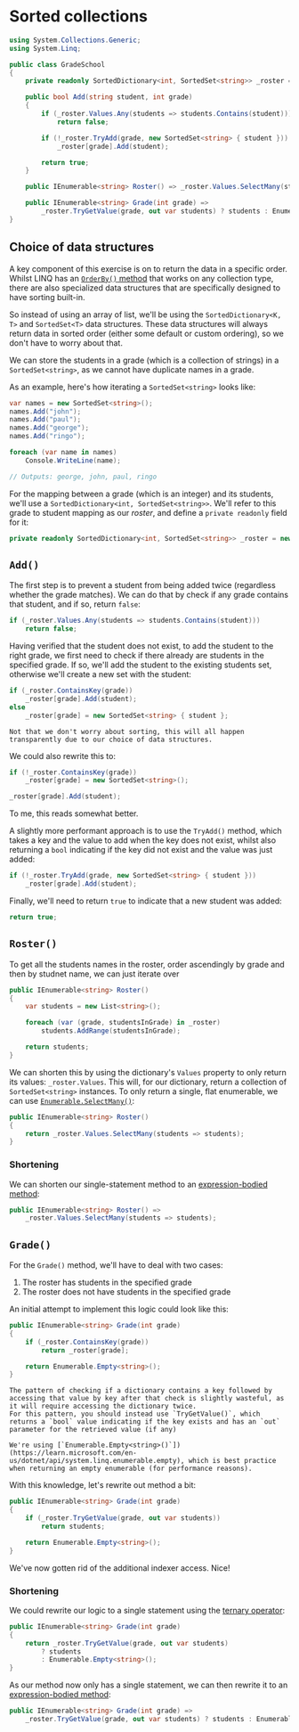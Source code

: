 # Sorted collections

```csharp
using System.Collections.Generic;
using System.Linq;

public class GradeSchool
{
    private readonly SortedDictionary<int, SortedSet<string>> _roster = new();

    public bool Add(string student, int grade)
    {
        if (_roster.Values.Any(students => students.Contains(student)))
            return false;

        if (!_roster.TryAdd(grade, new SortedSet<string> { student }))
            _roster[grade].Add(student);

        return true;
    }

    public IEnumerable<string> Roster() => _roster.Values.SelectMany(students => students);

    public IEnumerable<string> Grade(int grade) =>
        _roster.TryGetValue(grade, out var students) ? students : Enumerable.Empty<string>();
}
```

## Choice of data structures

A key component of this exercise is on to return the data in a specific order.
Whilst LINQ has an [`OrderBy()` method][linq.order-by] that works on any collection type, there are also specialized data structures that are specifically designed to have sorting built-in.

So instead of using an array of list, we'll be using the `SortedDictionary<K, T>` and `SortedSet<T>` data structures.
These data structures will always return data in sorted order (either some default or custom ordering), so we don't have to worry about that.

We can store the students in a grade (which is a collection of strings) in a `SortedSet<string>`, as we cannot have duplicate names in a grade.

As an example, here's how iterating a `SortedSet<string>` looks like:

```csharp
var names = new SortedSet<string>();
names.Add("john");
names.Add("paul");
names.Add("george");
names.Add("ringo");

foreach (var name in names)
    Console.WriteLine(name);

// Outputs: george, john, paul, ringo
```

For the mapping between a grade (which is an integer) and its students, we'll use a `SortedDictionary<int, SortedSet<string>>`.
We'll refer to this grade to student mapping as our _roster_, and define a `private readonly` field for it:

```csharp
private readonly SortedDictionary<int, SortedSet<string>> _roster = new();
```

## `Add()`

The first step is to prevent a student from being added twice (regardless whether the grade matches).
We can do that by check if any grade contains that student, and if so, return `false`:

```csharp
if (_roster.Values.Any(students => students.Contains(student)))
    return false;
```

Having verified that the student does not exist, to add the student to the right grade, we first need to check if there already are students in the specified grade.
If so, we'll add the student to the existing students set, otherwise we'll create a new set with the student:

```csharp
if (_roster.ContainsKey(grade))
    _roster[grade].Add(student);
else
    _roster[grade] = new SortedSet<string> { student };
```

```exercism/note
Not that we don't worry about sorting, this will all happen transparently due to our choice of data structures.
```

We could also rewrite this to:

```csharp
if (!_roster.ContainsKey(grade))
    _roster[grade] = new SortedSet<string>();

_roster[grade].Add(student);
```

To me, this reads somewhat better.

A slightly more performant approach is to use the `TryAdd()` method, which takes a key and the value to add when the key does not exist, whilst also returning a `bool` indicating if the key did not exist and the value was just added:

```csharp
if (!_roster.TryAdd(grade, new SortedSet<string> { student }))
    _roster[grade].Add(student);
```

Finally, we'll need to return `true` to indicate that a new student was added:

```csharp
return true;
```

## `Roster()`

To get all the students names in the roster, order ascendingly by grade and then by studnet name, we can just iterate over

```csharp
public IEnumerable<string> Roster()
{
    var students = new List<string>();

    foreach (var (grade, studentsInGrade) in _roster)
        students.AddRange(studentsInGrade);

    return students;
}
```

We can shorten this by using the dictionary's `Values` property to only return its values: `_roster.Values`.
This will, for our dictionary, return a collection of `SortedSet<string>` instances.
To only return a single, flat enumerable, we can use [`Enumerable.SelectMany()`][enumerable.select-many]:

```csharp
public IEnumerable<string> Roster()
{
    return _roster.Values.SelectMany(students => students);
}
```

### Shortening

We can shorten our single-statement method to an [expression-bodied method][expression-bodied-method]:

```csharp
public IEnumerable<string> Roster() =>
    _roster.Values.SelectMany(students => students);
```

## `Grade()`

For the `Grade()` method, we'll have to deal with two cases:

1. The roster has students in the specified grade
1. The roster does not have students in the specified grade

An initial attempt to implement this logic could look like this:

```csharp
public IEnumerable<string> Grade(int grade)
{
    if (_roster.ContainsKey(grade))
        return _roster[grade];

    return Enumerable.Empty<string>();
}
```

```exercism/note
The pattern of checking if a dictionary contains a key followed by accessing that value by key after that check is slightly wasteful, as it will require accessing the dictionary twice.
For this pattern, you should instead use `TryGetValue()`, which returns a `bool` value indicating if the key exists and has an `out` parameter for the retrieved value (if any)
```

```exercism/note
We're using [`Enumerable.Empty<string>()`])(https://learn.microsoft.com/en-us/dotnet/api/system.linq.enumerable.empty), which is best practice when returning an empty enumerable (for performance reasons).
```

With this knowledge, let's rewrite out method a bit:

```csharp
public IEnumerable<string> Grade(int grade)
{
    if (_roster.TryGetValue(grade, out var students))
        return students;

    return Enumerable.Empty<string>();
}
```

We've now gotten rid of the additional indexer access.
Nice!

### Shortening

We could rewrite our logic to a single statement using the [ternary operator][ternary-operator]:

```csharp
public IEnumerable<string> Grade(int grade)
{
    return _roster.TryGetValue(grade, out var students)
        ? students
        : Enumerable.Empty<string>();
}
```

As our method now only has a single statement, we can then rewrite it to an [expression-bodied method][expression-bodied-method]:

```csharp
public IEnumerable<string> Grade(int grade) =>
    _roster.TryGetValue(grade, out var students) ? students : Enumerable.Empty<string>();
```

[expression-bodied-method]: https://learn.microsoft.com/en-us/dotnet/csharp/programming-guide/statements-expressions-operators/expression-bodied-members#methods
[sorted-set]: https://learn.microsoft.com/en-us/dotnet/api/system.collections.generic.sortedset-1
[sorted-dictionary]: https://learn.microsoft.com/en-us/dotnet/api/system.collections.generic.sorteddictionary-2
[linq.order-by]: https://learn.microsoft.com/en-us/dotnet/api/system.linq.enumerable.orderby
[ternary-operator]: https://docs.microsoft.com/en-us/dotnet/csharp/language-reference/operators/conditional-operator
[enumerable.select-many]: https://learn.microsoft.com/en-us/dotnet/api/system.linq.enumerable.selectmany
